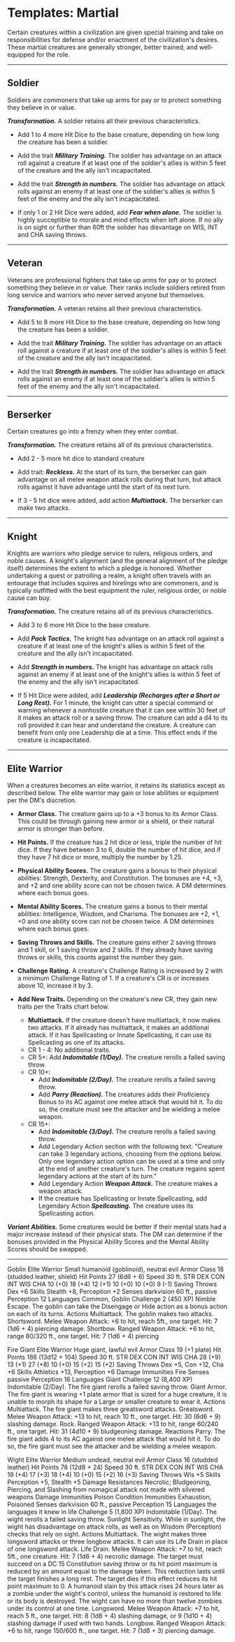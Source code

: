 # Templates: Martial
Certain creatures within a civilization are given special training and take on responsibilities for defense and/or enactment of the civilization's desires. These martial creatures are generally stronger, better trained, and well-equipped for the role.

---

## Soldier
Soldiers are commoners that take up arms for pay or to protect something they believe in or value.

***Transformation.*** A soldier retains all their previous characteristics.

* Add 1 to 4 more Hit Dice to the base creature, depending on how long the creature has been a soldier.

* Add the trait ***Military Training.*** The soldier has advantage on an attack roll against a creature if at least one of the soldier's allies is within 5 feet of the creature and the ally isn't incapacitated.

* Add the trait ***Strength in numbers.*** The soldier has advantage on attack rolls against an enemy if at least one of the soldier's allies is within 5 feet of the enemy and the ally isn't incapacitated.

* If only 1 or 2 Hit Dice were added, add ***Fear when alone.*** The soldier is highly succeptible to morale and mind effects when left alone. If no ally is on sight or further than 60ft the solider has disvantage on WIS, INT and CHA saving throws.

---

## Veteran
Veterans are professional fighters that take up arms for pay or to protect something they believe in or value. Their ranks include soldiers retired from long service and warriors who never served anyone but themselves.

***Transformation.*** A veteran retains all their previous characteristics.

* Add 5 to 8 more Hit Dice to the base creature, depending on how long the creature has been a soldier.

* Add the trait ***Military Training.*** The soldier has advantage on an attack roll against a creature if at least one of the soldier's allies is within 5 feet of the creature and the ally isn't incapacitated.

* Add the trait ***Strength in numbers.*** The soldier has advantage on attack rolls against an enemy if at least one of the soldier's allies is within 5 feet of the enemy and the ally isn't incapacitated.

---

## Berserker
Certain creatures go into a frenzy when they enter combat.

***Transformation.*** The creature retains all of its previous characteristics.

* Add 2 - 5 more hit dice to standard creature

* Add trait: ***Reckless.*** At the start of its turn, the berserker can gain advantage on all melee weapon attack rolls during that turn, but attack rolls against it have advantage until the start of its next turn.

* If 3 - 5 hit dice were added, add action ***Multiattack.*** The berserker can make two attacks.

---

## Knight
Knights are warriors who pledge service to rulers, religious orders, and noble causes. A knight's alignment (and the general alignment of the pledge itself) determines the extent to which a pledge is honored. Whether undertaking a quest or patrolling a realm, a knight often travels with an entourage that includes squires and hirelings who are commoners, and is typically outfitted with the best equipment the ruler, religious order, or noble cause can buy.

***Transformation.*** The creature retains all of its previous characteristics.

* Add 3 to 6 more Hit Dice to the base creature.

* Add ***Pack Tactics.*** The knight has advantage on an attack roll against a creature if at least one of the knight's allies is within 5 feet of the creature and the ally isn't incapacitated.

* Add ***Strength in numbers.*** The knight has advantage on attack rolls against an enemy if at least one of the knight's allies is within 5 feet of the enemy and the ally isn't incapacitated.

* If 5 Hit Dice were added, add ***Leadership (Recharges after a Short or Long Rest).*** For 1 minute, the knight can utter a special command or warning whenever a nonhostile creature that it can see within 30 feet of it makes an attack roll or a saving throw. The creature can add a d4 to its roll provided it can hear and understand the creature. A creature can benefit from only one Leadership die at a time. This effect ends if the creature is incapacitated.

---

## Elite Warrior
When a creatures becomes an elite warrior, it retains its statistics except as described below. The elite warrior may gain or lose abilities or equipment per the DM's discretion.

* **Armor Class.** The creature gains up to a +3 bonus to its Armor Class. This could be through gaining new armor or a shield, or their natural armor is stronger than before.
* **Hit Points.** If the creature has 2 hit dice or less, triple the number of hit dice. If they have between 3 to 6, double the number of hit dice, and if they have 7 hit dice or more, multiply the number by 1.25.
* **Physical Ability Scores.** The creature gains a bonus to their physical abilities: Strength, Dexterity, and Constitution. The bonuses are +4, +3, and +2 and one ability score can not be chosen twice. A DM determines where each bonus goes.
* **Mental Ability Scores.** The creature gains a bonus to their mental abilities: Intelligence, Wisdom, and Charisma. The bonuses are +2, +1, +0 and one ability score can not be chosen twice. A DM determines where each bonus goes.
* **Saving Throws and Skills.** The creature gains either 2 saving throws and 1 skill, or 1 saving throw and 2 skills. If they already have saving throws or skills, this counts against the number they gain.
* **Challenge Rating.** A creature's Challenge Rating is increased by 2 with a minimum Challenge Rating of 1. If a creature's CR is or increases above 10, increase it by 3.
* **Add New Traits.** Depending on the creature's new CR, they gain new traits per the Traits chart below.

    * **Multiattack.** If the creature doesn't have multiattack, it now makes two attacks. If it already has multiattack, it makes an additional attack. If it has Spellcasting or Innate Spellcasting, it can use its Spellcasting as one of its attacks.
    * CR 1 - 4: No additional traits.
    * CR 5+: Add ***Indomitable (1/Day).*** The creature rerolls a failed saving throw.
    * CR 10+: 
        * Add ***Indomitable (2/Day).*** The creature rerolls a failed saving throw.
        * Add ***Parry (Reaction).*** The creatures adds their Proficiency Bonus to its AC against one melee attack that would hit it. To do so, the creature must see the attacker and be wielding a melee weapon.
    * CR 15+:
        * Add ***Indomitable (3/Day).*** The creature rerolls a failed saving throw.
        * Add Legendary Action section with the following text: "Creature can take 3 legendary actions, choosing from the options below. Only one legendary action option can be used at a time and only at the end of another creature's turn. The creature regains spent legendary actions at the start of its turn."
        * Add Legendary Action ***Weapon Attack.*** The creature makes a weapon attack.
        * If the creature has Spellcasting or Innate Spellcasting, add Legendary Action ***Spellcasting.*** The creature uses its Spellcasting action.

***Variant Abilities.*** Some creatures would be better if their mental stats had a major increase instead of their physical stats. The DM can determine if the bonuses provided in the Physical Ability Scores and the Mental Ability Scores should be swapped.

---

Goblin Elite Warrior
Small humanoid (goblinoid), neutral evil
Armor Class 18 (studded leather, shield)
Hit Points 27 (6d6 + 6)
Speed 30 ft.
STR DEX CON INT WIS CHA
10 (+0) 18 (+4) 12 (+1) 10 (+0) 10 (+0) 9 (-1)
Saving Throws Dex +6
Skills Stealth +8, Perception +2
Senses darkvision 60 ft., passive Perception 12
Languages Common, Goblin
Challenge 2 (450 XP)
Nimble Escape. The goblin can take the Disengage or Hide action as a bonus action on each of its turns. 
Actions
Multiattack. The goblin makes two attacks.
Shortsword. Melee Weapon Attack: +6 to hit, reach 5ft., one target. Hit: 7 (1d6 + 4) piercing damage.
Shortbow. Ranged Weapon Attack: +6 to hit, range 80/320 ft., one target. Hit: 7 (1d6 + 4) piercing

Fire Giant Elite Warrior
Huge giant, lawful evil
Armor Class 19 (+1 plate)
Hit Points 188 (13d12 + 104)
Speed 30 ft.
STR DEX CON INT WIS CHA
28 (+9) 13 (+1) 27 (+8) 10 (+0) 15 (+2) 15 (+2)
Saving Throws Dex +5, Con +12, Cha +6
Skills Athletics +13, Perception +6
Damage Immunities Fire
Senses passive Perception 16
Languages Giant
Challenge 12 (8,400 XP)
Indomitable (2/Day). The fire giant rerolls a failed saving throw.
Giant Armor. The fire giant is wearing +1 plate armor that is sized for a huge creature, it is unable to morph its shape for a Large or smaller creature to wear it.
Actions
Multiattack. The fire giant makes three greatsword attacks.
Greatsword. Melee Weapon Attack: +13 to hit, reach 10 ft., one target. Hit: 30 (6d6 + 9) slashing damage.
Rock. Ranged Weapon Attack: +13 to hit, range 60/240 ft., one target. Hit: 31 (4d10 + 9) bludgeoning damage.
Reactions
Parry. The fire giant adds 4 to its AC against one melee attack that would hit it. To do so, the fire giant must see the attacker and be wielding a melee weapon.


Wight Elite Warrior
Medium undead, neutral evil
Armor Class 16 (studded leather)
Hit Points 78 (12d8 + 24)
Speed 30 ft.
STR DEX CON INT WIS CHA
19 (+4) 17 (+3) 18 (+4) 10 (+0) 15 (+2) 16 (+3)
Saving Throws Wis +5
Skills Perception +5, Stealth +5
Damage Resistances Necrotic; Bludgeoning, Piercing, and Slashing from nomagical attack not made with silvered weapons
Damage Immunities Poison
Condition Immunities Exhaustion, Poisoned
Senses darkvision 60 ft., passive Perception 15
Languages the languages it knew in life
Challenge 5 (1,800 XP)
Indomitable (1/Day). The wight rerolls a failed saving throw.
Sunlight Sensitivity. While in sunlight, the wight has disadvantage on attack rolls, as well as on Wisdom (Perception) checks that rely on sight.
Actions
Multiattack. The wight makes three longsword attacks or three longbow attacks. It can use its Life Drain in place of one longsword attack.
Life Drain. Melee Weapon Attack: +7 to hit, reach 5ft., one creature. Hit: 7 (1d6 + 4) necrotic damage. The target must succeed on a DC 15 Constitution saving throw or its hit point maximum is reduced by an amount equal to the damage taken. This reduction lasts until the target finishes a long rest. The target dies if this effect reduces its hit point maximum to 0.
A humanoid slain by this attack rises 24 hours later as a zombie under the wight's control, unless the humanoid is restored to life or its body is destroyed. The wight can have no more than twelve zombies under its control at one time.
Longsword. Melee Weapon Attack: +7 to hit, reach 5 ft., one target. Hit: 8 (1d8 + 4) slashing damage, or 9 (1d10 + 4) slashing damage if used with two hands.
Longbow. Ranged Weapon Attack: +6 to hit, range 150/600 ft., one target. Hit: 7 (1d8 + 3) piercing damage.
